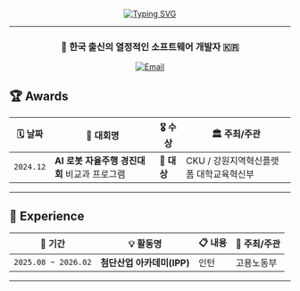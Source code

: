<div align="center">

[![Typing SVG](https://readme-typing-svg.demolab.com?font=Delius&pause=1000&color=F77BBA&center=true&vCenter=true&width=600&lines=Welcome+to+Jungho's+GitHub)](https://git.io/typing-svg)

---

### 🌸 한국 출신의 열정적인 소프트웨어 개발자 🇰🇷

[![Email](https://img.shields.io/badge/💌%20Email-chou__01@kakao.com-FF69B4?style=flat-square&logoColor=white)](mailto:chou_01@kakao.com)

</div>

## 🏆 Awards

<div align="left">

| 🗓️ 날짜 | 🏅 대회명 | 🎖️ 수상 | 🏛️ 주최/주관 |
|---------|-----------|---------|-------------|
| `2024.12` | **AI 로봇 자율주행 경진대회** 비교과 프로그램 | **🥇 대상** | CKU / 강원지역혁신플랫폼 대학교육혁신부 |

</div>

---

## 💼 Experience

<div align="left">

| 📅 기간 | 💡 활동명 | 📋 내용 | 🏢 주최/주관 |
|---------|----------|---------|-------------|
| `2025.08 ~ 2026.02` | **첨단산업 아카데미(IPP)** | 인턴 | 고용노동부 |

</div>

---


